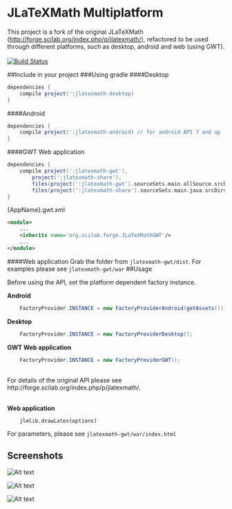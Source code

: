 JLaTeXMath Multiplatform
========================

This project is a fork of the original JLaTeXMath (http://forge.scilab.org/index.php/p/jlatexmath/), refactored to be used through different platforms, such as desktop, android and web (using GWT). </br></br>
[![Build Status](https://travis-ci.org/himamis/jlatexmath-multiplatform.svg?branch=master)](https://travis-ci.org/himamis/jlatexmath-multiplatform)

##Include in your project
###Using gradle
####Desktop
```groovy
dependencies {
    compile project(':jlatexmath-desktop) 
}
```
####Android
```groovy
dependencies {
    compile project(':jlatexmath-android) // for android API 7 and up
}
```
####GWT Web application
```groovy
dependencies {
    compile project(':jlatexmath-gwt'),
        project(':jlatexmath-share'),
        files(project(':jlatexmath-gwt').sourceSets.main.allSource.srcDirs),
        files(project(':jlatexmath-share').sourceSets.main.java.srcDirs)
}
```
{AppName}.gwt.xml
```xml
<module>
    ...
    <inherits name='org.scilab.forge.JLaTeXMathGWT'/>
    ...
</module>
```
####Web application
Grab the folder from `jlatexmath-gwt/dist`. For examples please see `jlatexmath-gwt/war`
##Usage

Before using the API, set the platform dependent factory instance.

**Android**
```java
	FactoryProvider.INSTANCE = new FactoryProviderAndroid(getAssets());
```

**Desktop**
```java
	FactoryProvider.INSTANCE = new FactoryProviderDesktop();
```

**GWT Web application**
```java
	FactoryProvider.INSTANCE = new FactoryProviderGWT();
```
</br>
For details of the original API please see http://forge.scilab.org/index.php/p/jlatexmath/.
</br></br>

**Web application**
```
    jlmlib.drawLatex(options)
```

For parameters, please see `jlatexmath-gwt/war/index.html`

Screenshots
-----------
![Alt text](/../others/screenshots/example1.PNG?raw=true "Example 1")

![Alt text](/../others/screenshots/example2.PNG?raw=true "Example 2")

![Alt text](/../others/screenshots/example3.png?raw=true "Example 3")
